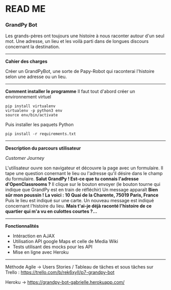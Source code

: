 # READ ME
### GrandPy Bot
Les grands-pères ont toujours une histoire à nous raconter autour d'un seul mot.
Une adresse, un lieu et les voilà parti dans de longues discours concernant la destination.

_______________________________
**Cahier des charges**

Créer un GrandPyBot, une sorte de Papy-Robot qui raconterai l'histoire selon une adresse ou un lieu.
_______________________________
**Comment installer le programme**
Il faut tout d'abord créer un environnement virtuel
``` shell
pip install virtualenv
virtualenv -p python3 env
source env/bin/activate
```
Puis installer les paquets Python
``` shell
pip install -r requirements.txt
```
_______________________________

**Description du parcours utilisateur**

*Customer Journey*

L'utilisateur ouvre son navigateur et découvre la page avec un formulaire.
Il tape une question conernant le lieu ou l'adresse qu'il désire dans le champ du formulaire.
**Salut GrandPy ! Est-ce que tu connais l'adresse d'OpenClassrooms ?**
Il clique sur le bouton envoyer (le bouton tourne qui indique que GrandPy est en train de réfléchir)
Un message apparaît **Bien sûr mon poussin ! La voici : 10 Quai de la Charente, 75019 Paris, France**
Puis le lieu est indiqué sur une carte. Un nouveau message est indiqué concernant l'histoire du lieu.
**Mais t'ai-je déjà raconté l'histoire de ce quartier qui m'a vu en culottes courtes ?...**

________________________________
**Fonctionnalités**

* Intéraction en AJAX
* Utilisation API google Maps et celle de Media Wiki
* Tests utilisant des mocks pour les API
* Mise en ligne avec Heroku
_____________________________

Méthode Agile -> Users Stories / Tableau de tâches et sous tâches sur Trello :
https://trello.com/b/rek6xyIl/p7-grandpy-bot

Heroku -> https://grandpy-bot-gabrielle.herokuapp.com/



